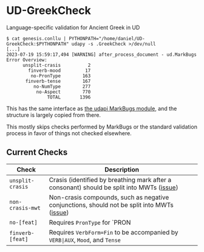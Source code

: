 # UD-GreekCheck
Language-specific validation for Ancient Greek in UD

```
$ cat genesis.conllu | PYTHONPATH="/home/daniel/UD-GreekCheck:$PYTHONPATH" udapy -s .GreekCheck >/dev/null
[...]
2023-07-19 15:59:17,494 [WARNING] after_process_document - ud.MarkBugs Error Overview:
      unsplit-crasis          2
        finverb-mood         17
         no-PronType        163
       finverb-tense        167
          no-NumType        277
           no-Aspect        770
               TOTAL       1396
```

This has the same interface as [the udapi MarkBugs module](https://udapi.readthedocs.io/en/latest/udapi.block.ud.html#module-udapi.block.ud.markbugs), and the structure is largely copied from there.

This mostly skips checks performed by MarkBugs or the standard validation process in favor of things not checked elsewhere.

## Current Checks

| Check | Description |
|-------|-------------|
| `unsplit-crasis` | Crasis (identified by breathing mark after a consonant) should be split into MWTs ([issue](https://github.com/unipv-larl/UD4HL/issues/8)) |
| `non-crasis-mwt` | Non-crasis compounds, such as negative conjunctions, should not be split into MWTs ([issue](https://github.com/unipv-larl/UD4HL/issues/8)) |
| `no-[feat]` | Requires `PronType` for `PRON|DET`, `NumType` for `NUM`, and `VerbForm` and `Aspect` for `VERB` |
| `finverb-[feat]` | Requires `VerbForm=Fin` to be accompanied by `VERB\|AUX`, `Mood`, and `Tense` |
